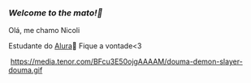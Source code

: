 ### *Welcome to the mato!🤠*
Olá, me chamo Nicoli

Estudante do [Alura](https://cursos.alura.com.br/)💙
Fique a vontade<3

![]()
https://media.tenor.com/BFcu3E50ojgAAAAM/douma-demon-slayer-douma.gif
